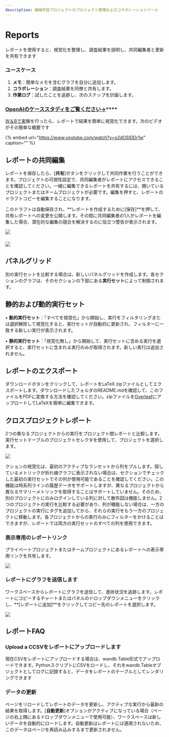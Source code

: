 ```yaml
---
description: 機械学習プロジェクトのプロジェクト管理およびコラボレーションツール
---
```


# Reports

レポートを使用すると、視覚化を整理し、調査結果を説明し、共同編集者と更新を共有できます

### **ユースケース**

1. **メモ**：簡単なメモを含むグラフを自分に追加します。
2. **コラボレーション**：調査結果を同僚と共有します。
3. **作業ログ**：試したことを追跡し、次のステップを計画します。

### [**OpenAIのケーススタディをご覧ください→**](https://bit.ly/wandb-learning-dexterity)\*\*\*\*

 [W＆Bで実](https://app.gitbook.com/@weights-and-biases/s/docs/~/drafts/-MN_4xmW6jcYndpU_n9G/v/japanese/quickstart)験を行ったら、レポートで結果を簡単に視覚化できます。次のビデオがその簡単な概要です

{% embed url="https://www.youtube.com/watch?v=o2dOSIDDr1w" caption="" %}

## **レポートの共同編集** 

レポートを保存したら、\[**共有**\]ボタンをクリックして共同作業を行うことができます。プロジェクトの可視性設定で、共同編集者がレポートにアクセスできることを確認してください。一緒に編集できるレポートを共有するには、開いているプロジェクトまたはチームプロジェクトが必要です。編集を押すと、レポートのドラフトコピーを編集することになります。

このドラフトは自動保存され、**レポートを作成するために\[保存\]**を押して、共有レポートへの変更を公開します。その間に共同編集者の1人がレポートを編集した場合、潜在的な編集の競合を解決するのに役立つ警告が表示されます。

![](.gitbook/assets/collaborative-reports.gif)



### 

![](.gitbook/assets/demo-comment-on-panels-in-reports.gif)

## **パネルグリッド** 

別の実行セットを比較する場合は、新しいパネルグリッドを作成します。各セクションのグラフは、そのセクションの下部にある**実行セット**によって制御されます。 

##  **静的および動的実行セット**

• **動的実行セット**：「すべてを視覚化」から開始し、実行をフィルタリングまたは選択解除して視覚化すると、実行セットが自動的に更新され、フィルターに一致する新しい実行が表示されます。

• **静的実行セット**：「視覚化無し」から開始して、実行セットに含める実行を選択すると、実行セットに含まれる実行のみが取得されます。新しい実行は追加されません。

## **レポートのエクスポート**

ダウンロードボタンをクリックして、レポートをLaTeX zipファイルとしてエクスポートします。ダウンロードしたフォルダのREADME.mdを確認して、このファイルをPDFに変換する方法を確認してください。zipファイルを[Overleaf](https://www.overleaf.com/)にアップロードしてLaTeXを簡単に編集できます。

## **クロスプロジェクトレポート**

2つの異なるプロジェクトからの実行をプロジェクト間レポートと比較します。実行セットテーブルのプロジェクトセレクタを使用して、プロジェクトを選択します。

![](.gitbook/assets/how-to-pick-a-different-project-to-draw-runs-from.gif)

クションの視覚化は、最初のアクティブなランセットから列をプルします。探しているメトリックが折れ線グラフに表示されない場合は、セクションでチェックした最初の実行セットでその列が使用可能であることを確認してください。この機能は時系列ラインの履歴データをサポートしますが、異なるプロジェクトから異なるサマリーメトリックを取得することはサポートしていません。そのため、別のプロジェクトにのみログインしている列に対して散布図は機能しません。2つのプロジェクトの実行を比較する必要があり、列が機能しない場合は、一方のプロジェクトの実行にタグを追加してから、それらの実行をもう一方のプロジェクトに移動します。各プロジェクトからの実行のみにフィルターをかけることはできますが、レポートでは両方の実行セットのすべての列を使用できます。

### **表示専用のレポートリンク**

プライベートプロジェクトまたはチームプロジェクトにあるレポートへの表示専用リンクを共有します。

![](.gitbook/assets/share-view-only-link.gif)

### **レポートにグラフを送信します**

ワークスペースからレポートにグラフを送信して、進捗状況を追跡します。レポートにコピーするチャートまたはパネルのドロップダウンメニューをクリックし、**\[レポートに追加\]**をクリックしてコピー先のレポートを選択します。

![](.gitbook/assets/demo-export-to-existing-report%20%281%29%20%282%29%20%283%29%20%283%29%20%283%29%20%283%29%20%284%29%20%284%29%20%285%29%20%281%29%20%281%29%20%281%29%20%282%29.gif)

## **レポートFAQ**

### Upload a C**CSVをレポートにアップロードします**

現在CSVをレポートにアップロードする場合は、wandb.Table形式でアップロードできます。PythonスクリプトにCSVをロードし、それをwandb.Tableオブジェクトとしてログに記録すると、データをレポートのテーブルとしてレンダリングできます

### **データの更新**

ページをリロードしてレポートのデータを更新し、アクティブな実行から最新の結果を取得します。\[**自動更新**\]オプションがアクティブになっている場合（ページの右上隅にあるドロップダウンメニューで使用可能）、ワークスペースは新しいデータを自動的にロードします。自動更新はレポートには適用されないため、このデータはページを再読み込みするまで更新されません。

